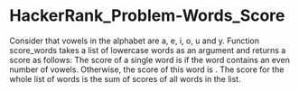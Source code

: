 # HackerRank_Problem-Words_Score
Consider that vowels in the alphabet are a, e, i, o, u and y.
Function score_words takes a list of lowercase words as an argument and returns a score as follows:
The score of a single word is  if the word contains an even number of vowels. Otherwise, the score of this word is . 
The score for the whole list of words is the sum of scores of all words in the list.
